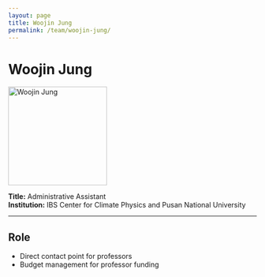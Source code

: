 ```yaml
---
layout: page
title: Woojin Jung
permalink: /team/woojin-jung/
---
```


# Woojin Jung

<img src="{{ site.baseurl }}/images/Woojin.jpg" alt="Woojin Jung" width="200" />


**Title:** Administrative Assistant\
**Institution:** IBS Center for Climate Physics and Pusan National University  

---

## Role

- Direct contact point for professors
- Budget management for professor funding

